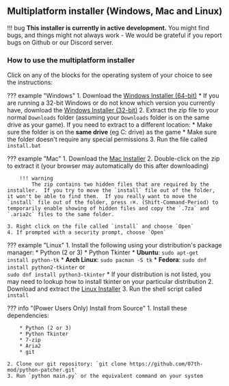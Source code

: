 ## Multiplatform installer (Windows, Mac and Linux)

!!! bug
    **This installer is currently in active development.** You might find bugs, and things might not always work - We would be grateful if you report bugs on Github or our Discord server.

### How to use the multiplatform installer

Click on any of the blocks for the operating system of your choice to see the instructions:

??? example "Windows"
    1. Download the [Windows Installer (64-bit)](https://github.com/07th-mod/python-patcher/releases)
          * If you are running a 32-bit Windows or do not know which version you currently have, download the [Windows Installer (32-bit)](https://github.com/07th-mod/python-patcher/releases)
    2. Extract the zip file to your normal `Downloads` folder (assuming your `Downloads` folder is on the same drive as your game). If you need to extract to a different location:
          * Make sure the folder is on the  **same drive** (eg C: drive) as the game
          * Make sure the folder doesn't require any special permissions
    3. Run the file called `install.bat`

??? example "Mac"
    1. Download the [Mac Installer](https://github.com/07th-mod/python-patcher/releases)
    2. Double-click on the zip to extract it (your browser may automatically do this after downloading)

        !!! warning
            The zip contains two hidden files that are required by the installer.  If you try to move the `install` file out of the folder, it won't be able to find them.  If you really want to move the `install` file out of the folder, press ⇧⌘. (Shift-Command-Period) to temporarily enable showing of hidden files and copy the `.7za` and `.aria2c` files to the same folder.

    3. Right click on the file called `install` and choose `Open`
    4. If prompted with a security prompt, choose `Open`

??? example "Linux"
    1. Install the following using your distribution's package manager:
        * Python (2 or 3)
        * Python Tkinter
            * **Ubuntu**: `sudo apt-get install python-tk`
            * **Arch Linux**: `sudo pacman -S tk`
            * **Fedora**: `sudo dnf install python2-tkinter` or <br> `sudo dnf install python3-tkinter`
            * If your distribution is not listed, you may need to lookup how to install tkinter on your particular distribution
    2. Download and extract the [Linux Installer](https://github.com/07th-mod/python-patcher/releases)
    3. Run the shell script called `install`

??? info "(Power Users Only) Install from Source"
    1. Install these dependencies:

        * Python (2 or 3)
        * Python Tkinter
        * 7-zip
        * Aria2
        * git

    2. Clone our git repository: `git clone https://github.com/07th-mod/python-patcher.git`
    3. Run `python main.py` or the equivalent command on your system
